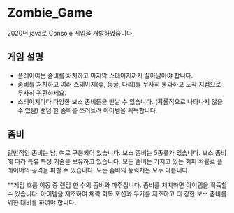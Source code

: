 # Zombie_Game
2020년 java로 Console 게임을 개발하였습니다.

## 게임 설명
- 플레이어는 좀비를 처치하고 마지막 스테이지까지 살아남아야 합니다.
- 좀비를 처치하고 여러 스테이지(숲, 동굴, 다리)를 무사히 통과하고 도착 지점으로 무사히 귀환하세요.
- 스테이지마다 다양한 보스 좀비들을 만날 수 있습니다. (확률적으로 나타나지 않을 수 있음) 랜덤 한 좀비를 쓰러트려 아이템을 흭득합니다.

## 좀비
일반적인 좀비는 남, 여로 구분되어 있습니다.
보스 좀비는 5종류가 있습니다. 보스 좀비에 따라 특유 특성 기술을 보유하고 있습니다.
모든 좀비는 가지고 있는 회피 확률로 플레이어의 공격을 피할 수 있습니다.
모든 좀비의 능력치는 모두 다릅니다.

**게임 흐름
이동 중 랜덤 한 수의 좀비와 마주칩니다. 좀비를 처치하면 아이템을 흭득할 수 있습니다.
아이템을 제조하여 체력 회복 포션과 무기를 제조하고 더 강한 보스 좀비를 위한 대비를 하여야 합니다.
